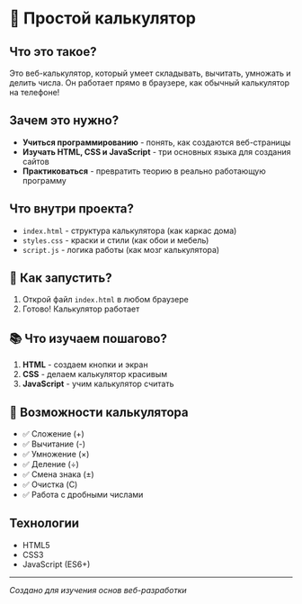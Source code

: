 # 🧮 Простой калькулятор

## Что это такое?
Это веб-калькулятор, который умеет складывать, вычитать, умножать и делить числа. Он работает прямо в браузере, как обычный калькулятор на телефоне!

##  Зачем это нужно?
- **Учиться программированию** - понять, как создаются веб-страницы
- **Изучать HTML, CSS и JavaScript** - три основных языка для создания сайтов
- **Практиковаться** - превратить теорию в реально работающую программу

##  Что внутри проекта?
- `index.html` - структура калькулятора (как каркас дома)
- `styles.css` - краски и стили (как обои и мебель)
- `script.js` - логика работы (как мозг калькулятора)

## 🚀 Как запустить?
1. Открой файл `index.html` в любом браузере
2. Готово! Калькулятор работает

## 📚 Что изучаем пошагово?
1. **HTML** - создаем кнопки и экран
2. **CSS** - делаем калькулятор красивым
3. **JavaScript** - учим калькулятор считать

## 🎨 Возможности калькулятора
- ✅ Сложение (+)
- ✅ Вычитание (-)
- ✅ Умножение (×)
- ✅ Деление (÷)
- ✅ Смена знака (±)
- ✅ Очистка (C)
- ✅ Работа с дробными числами


##  Технологии
- HTML5
- CSS3
- JavaScript (ES6+)

---
*Создано для изучения основ веб-разработки* 
